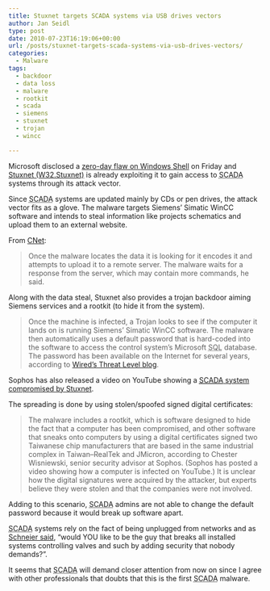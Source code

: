 ```yaml
---
title: Stuxnet targets SCADA systems via USB drives vectors
author: Jan Seidl
type: post
date: 2010-07-23T16:19:06+00:00
url: /posts/stuxnet-targets-scada-systems-via-usb-drives-vectors/
categories:
  - Malware
tags:
  - backdoor
  - data loss
  - malware
  - rootkit
  - scada
  - siemens
  - stuxnet
  - trojan
  - wincc

---
```

Microsoft disclosed a [zero-day flaw on Windows Shell][1] on Friday and [Stuxnet (W32.Stuxnet)][2] is already exploiting it to gain access to <acronym title="Supervisory Acquisition and Data Control">SCADA</acronym> systems through its attack vector.

Since <acronym title="Supervisory Acquisition and Data Control">SCADA</acronym> systems are updated mainly by CDs or pen drives, the attack vector fits as a glove. The malware targets Siemens&#8217; Simatic WinCC software and intends to steal information like projects schematics and upload them to an external website.

From [CNet][2]:

> Once the malware locates the data it is looking for it encodes it and attempts to upload it to a remote server. The malware waits for a response from the server, which may contain more commands, he said.

Along with the data steal, Stuxnet also provides a trojan backdoor aiming Siemens services and a rootkit (to hide it from the system).

> Once the machine is infected, a Trojan looks to see if the computer it lands on is running Siemens&#8217; Simatic WinCC software. The malware then automatically uses a default password that is hard-coded into the software to access the control system&#8217;s Microsoft <acronym title="Structured Query Language">SQL</acronym> database. The password has been available on the Internet for several years, according to [Wired&#8217;s Threat Level blog][3].

Sophos has also released a video on YouTube showing a [<acronym title="Supervisory Acquisition and Data Control">SCADA</acronym> system compromised by Stuxnet][4].



The spreading is done by using stolen/spoofed signed digital certificates:

> The malware includes a rootkit, which is software designed to hide the fact that a computer has been compromised, and other software that sneaks onto computers by using a digital certificates signed two Taiwanese chip manufacturers that are based in the same industrial complex in Taiwan&#8211;RealTek and JMicron, according to Chester Wisniewski, senior security advisor at Sophos. (Sophos has posted a video showing how a computer is infected on YouTube.) It is unclear how the digital signatures were acquired by the attacker, but experts believe they were stolen and that the companies were not involved.

Adding to this scenario, <acronym title="Supervisory Acquisition and Data Control">SCADA</acronym> admins are not able to change the default password because it would break up software apart.

<acronym title="Supervisory Acquisition and Data Control">SCADA</acronym> systems rely on the fact of being unplugged from networks and as [Schneier said][5], &#8220;would YOU like to be the guy that breaks all installed systems controlling valves and such by adding security that nobody demands?&#8221;.

It seems that <acronym title="Supervisory Acquisition and Data Control">SCADA</acronym> will demand closer attention from now on since I agree with other professionals that doubts that this is the first <acronym title="Supervisory Acquisition and Data Control">SCADA</acronym> malware.

 [1]: http://www.scmagazineus.com/flaw-uses-usb-devices-as-vector-to-steal-data/article/174873/
 [2]: http://news.cnet.com/8301-27080_3-20011159-245.html
 [3]: http://www.wired.com/threatlevel/2010/07/siemens-scada/
 [4]: http://www.youtube.com/sophoslabs#p/u/1/1UxN7WJFTVg
 [5]: http://www.schneier.com/blog/archives/2010/07/internet_worm_t.html